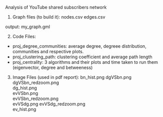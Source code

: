 Analysis of YouTube shared subscribers network

1. Graph files (to build it):
nodes.csv
edges.csv

output: my_graph.gml

2. Code Files:
  - proj_degree_communities: average degree, degreee distribution, communities and respective plots. 
  - proj_clustering_path: clustering coefficient and average path length
  - proj_centrality: 3 algorithms and their plots and time taken to run them (eigenvector, degree and betweeness)

3. Image Files (used in pdf report):
bn_hist.png 
dgVSbn.png 	
dgVSbn_redzoom.png 	
dg_hist.png 	
evVSbn.png 	
evVSbn_redzoom.png 	
evVSdg.png 
evVSdg_redzoom.png 	
ev_hist.png
